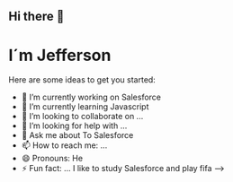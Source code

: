## Hi there 👋
# I´m Jefferson

Here are some ideas to get you started:

- 🔭 I’m currently working on Salesforce
- 🌱 I’m currently learning Javascript
- 👯 I’m looking to collaborate on ...
- 🤔 I’m looking for help with ...
- 💬 Ask me about To Salesforce
- 📫 How to reach me: ...
- 😄 Pronouns: He
- ⚡ Fun fact: ... I like to study Salesforce and play fifa
-->
